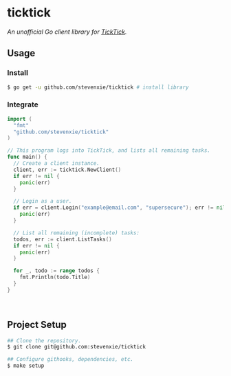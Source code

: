 # ticktick

_An unofficial Go client library for [TickTick](https://ticktick.com)._

## Usage

### Install

```bash
$ go get -u github.com/stevenxie/ticktick # install library
```

### Integrate

```go
import (
  "fmt"
  "github.com/stevenxie/ticktick"
)

// This program logs into TickTick, and lists all remaining tasks.
func main() {
  // Create a client instance.
  client, err := ticktick.NewClient()
  if err != nil {
    panic(err)
  }

  // Login as a user.
  if err = client.Login("example@email.com", "supersecure"); err != nil {
    panic(err)
  }

  // List all remaining (incomplete) tasks:
  todos, err := client.ListTasks()
  if err != nil {
    panic(err)
  }

  for _, todo := range todos {
    fmt.Println(todo.Title)
  }
}
```

<br />

## Project Setup

```bash
## Clone the repository.
$ git clone git@github.com:stevenxie/ticktick

## Configure githooks, dependencies, etc.
$ make setup
```
